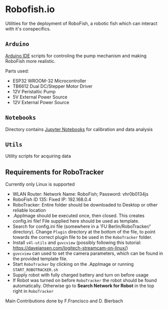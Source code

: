 # Robofish.io
Utilities for the deployment of RoboFish, a robotic fish which can interact with it's conspecifics. 

## ```Arduino```
[Arduino IDE](https://www.arduino.cc/en/software) scripts for controling the pump mechanism and making RoboFish more realistic.

Parts used:
- ESP32 WROOM-32 Microcontroller
- TB6612 Dual DC/Stepper Motor Driver
- 12V Peristaltic Pump
- 5V External Power Source
- 12V External Power Source

## ```Notebooks```
Directory contains [Jupyter Notebooks](https://jupyter.org/) for calibration and data analysis

## ```Utils```
Utility scripts for acquiring data

## Requirements for RoboTracker 
Currently only Linux is supported
- WLAN Router: Network Name: RoboFish; Password: vhr0b0134js
- RoboFish ID 135: Fixed IP: 192.168.0.4
- RoboTracker: Entire folder should be downloaded to Desktop or other reliable location
- .AppImage should be executed once, then closed. This creates config.ini file! File supplied here should be used as template. 
- Search for config.ini file (somewhere in a 'FU Berlin/RoboTracker/' directory). Change ```Plugin``` directory at the bottom of the file, to point towards the correct plugin file to be used in the ```RoboTracker``` folder.
- Install ```v4l-utils``` and ```guvcview``` (possibly following this tutorial: https://davejansen.com/logitech-streamcam-on-linux/)
- ```guvcview``` can used to set the camera parameters, which can be found in the provided template file.
- Start ```RoboTracker``` by clicking on the .AppImage or running ```START_ROBOTRACKER.sh```
- Supply robot with fully charged battery and turn on before usage 
- If Robot was turned on before ```RoboTracker``` the robot should be found automatically. Otherwise go to **Search Network for Robot** in the top right in ```RoboTracker```
   
Main Contributions done by F.Francisco and D. Bierbach


